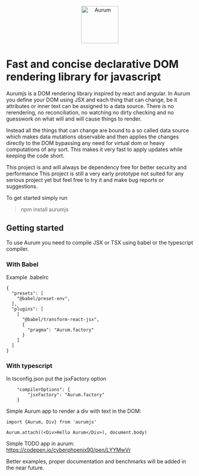 <p align="center">
  <img src="https://i.imgur.com/Ru8maJS.png" width="100" alt="Aurum">
</p>

# Fast and concise declarative DOM rendering library for javascript

Aurumjs is a DOM rendering library inspired by react and angular.
In Aurum you define your DOM using JSX and each thing that can change, be it attributes or inner text can be assigned to a data source.
There is no rerendering, no reconciliation, no watching no dirty checking and no guesswork on what will and will cause things to render.

Instead all the things that can change are bound to a so called data source which makes data mutations
observable and then applies the changes directly to the DOM bypassing any need for virtual dom or heavy computations of any sort.
This makes it very fast to apply updates while keeping the code short.

This project is and will always be dependency free for better security and performance
This project is still a very early prototype not suited for any serious project yet but feel free to try it and make bug reports or suggestions.

To get started simply run

> npm install aurumjs

## Getting started

To use Aurum you need to compile JSX or TSX using babel or the typescript compiler.

### With Babel

Example .babelrc

```
{
  "presets": [
    "@babel/preset-env",
  ],
  "plugins": [
    [
      "@babel/transform-react-jsx",
      {
        "pragma": "Aurum.factory"
      }
    ]
  ]
}
```

### With typescript

In tsconfig.json put the jsxFactory option

```
    "compilerOptions": {
        "jsxFactory": "Aurum.factory"
    }
```

Simple Aurum app to render a div with text in the DOM:

```
import {Aurum, Div} from 'aurumjs'

Aurum.attach((<Div>Hello Aurum</Div>), document.body)
```

Simple TODO app in aurum: https://codepen.io/cyberphoenix90/pen/LYYMwVr

Better examples, proper documentation and benchmarks will be added in the near future.
